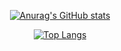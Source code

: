 <div align="center">

  [![Anurag's GitHub stats](https://github-readme-stats.vercel.app/api?username=skylarw19&hide=stars&count_private=true&show_icons=true&theme=dracula)](https://github.com/anuraghazra/github-readme-stats)

  [![Top Langs](https://github-readme-stats.vercel.app/api/top-langs/?username=skylarw19&layout=compact&theme=dracula)](https://github.com/anuraghazra/github-readme-stats)
  
</div>

<!--
**skylarw19/skylarw19** is a ✨ _special_ ✨ repository because its `README.md` (this file) appears on your GitHub profile.

Here are some ideas to get you started:

- 🔭 I’m currently working on ...
- 🌱 I’m currently learning ...
- 👯 I’m looking to collaborate on ...
- 🤔 I’m looking for help with ...
- 💬 Ask me about ...
- 📫 How to reach me: ...
- 😄 Pronouns: ...
- ⚡ Fun fact: ...
-->
